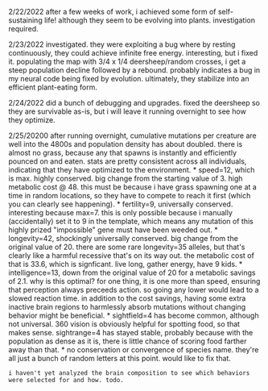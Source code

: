 2/22/2022
    after a few weeks of work, i achieved some form of self-sustaining life! although they seem to be evolving into plants. investigation required.

2/23/2022
    investigated. they were exploiting a bug where by resting continuously, they could achieve infinite free energy. interesting, but i fixed it. populating the map with 3/4 x 1/4 deersheep/random crosses, i get a steep population decline followed by a rebound. probably indicates a bug in my neural code being fixed by evolution. ultimately, they stabilize into an efficient plant-eating form.

2/24/2022
    did a bunch of debugging and upgrades. fixed the deersheep so they are survivable as-is, but i will leave it running overnight to see how they optimize.

2/25/20200
    after running overnight, cumulative mutations per creature are well into the 4800s and population density has about doubled. there is almost no grass, because any that spawns is instantly and efficiently pounced on and eaten. stats are pretty consistent across all individuals, indicating that they have optimized to the environment.
    * speed=12, which is max. highly conserved. big change from the starting value of 3. high metabolic cost @ 48. this must be because i have grass spawning one at a time in random locations, so they have to compete to reach it first (which you can clearly see happening).
    * fertility=9, universally conserved. interesting because max=7. this is only possible because i manually (accidentally) set it to 9 in the template, which means any mutation of this highly prized "impossible" gene must have been weeded out. 
    * longevity=42, shockingly universally conserved. big change from the original value of 20. there are some rare longevity=35 alleles, but that's clearly like a harmful recessive that's on its way out. the metabolic cost of that is 33.6, which is signficant. live long, gather energy, have 9 kids.
    * intelligence=13, down from the original value of 20 for a metabolic savings of 2.1. why is this optimal? for one thing, it is one more than speed, ensuring that perception always preceeds action. so going any lower would lead to a slowed reaction time. in addition to the cost savings, having some extra inactive brain regions to harmlessly absorb mutations without changing behavior might be beneficial.
    * sightfield=4 has become common, although not universal. 360 vision is obviously helpful for spotting food, so that makes sense. sightrange=4 has stayed stable, probably because with the population as dense as it is, there is little chance of scoring food farther away than that.
    * no conservation or convergence of species name. they're all just a bunch of random letters at this point. would like to fix that.

    i haven't yet analyzed the brain composition to see which behaviors were selected for and how. todo.
